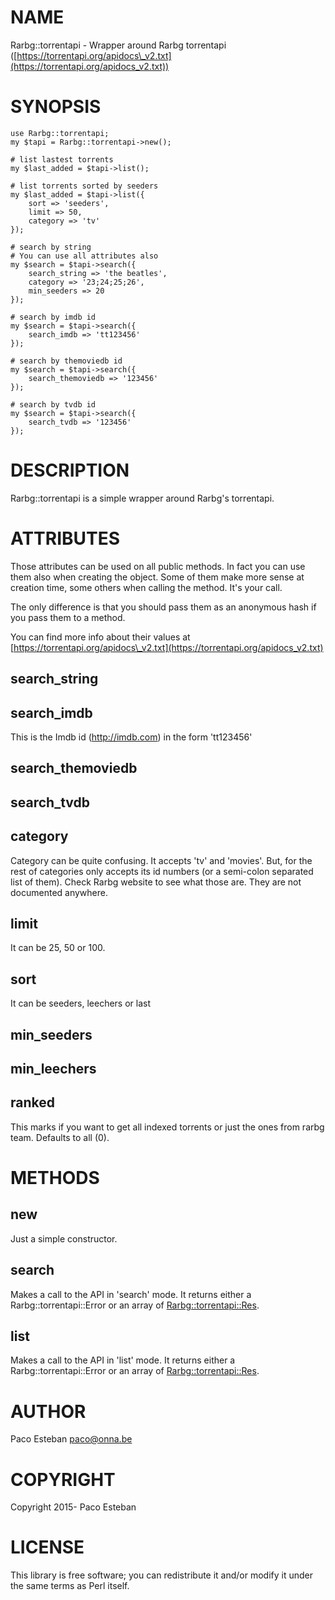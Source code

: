 # NAME

Rarbg::torrentapi - Wrapper around Rarbg torrentapi ([https://torrentapi.org/apidocs\_v2.txt](https://torrentapi.org/apidocs_v2.txt))

# SYNOPSIS

    use Rarbg::torrentapi;
    my $tapi = Rarbg::torrentapi->new();
    
    # list lastest torrents
    my $last_added = $tapi->list();
    
    # list torrents sorted by seeders
    my $last_added = $tapi->list({
        sort => 'seeders',
        limit => 50,
        category => 'tv'
    });

    # search by string
    # You can use all attributes also
    my $search = $tapi->search({
        search_string => 'the beatles',
        category => '23;24;25;26',
        min_seeders => 20
    });

    # search by imdb id
    my $search = $tapi->search({
        search_imdb => 'tt123456'
    });

    # search by themoviedb id
    my $search = $tapi->search({
        search_themoviedb => '123456'
    });

    # search by tvdb id
    my $search = $tapi->search({
        search_tvdb => '123456'
    });

# DESCRIPTION

Rarbg::torrentapi is a simple wrapper around Rarbg's torrentapi.

# ATTRIBUTES

Those attributes can be used on all public methods. In fact you can use them also when creating the object. Some of them make more sense at creation time, some others when calling the method. It's your call.

The only difference is that you should pass them as an anonymous hash if you pass them to a method.

You can find more info about their values at [https://torrentapi.org/apidocs\_v2.txt](https://torrentapi.org/apidocs_v2.txt)

## search\_string

## search\_imdb

This is the Imdb id (http://imdb.com) in the form 'tt123456'

## search\_themoviedb

## search\_tvdb

## category

Category can be quite confusing.
It accepts 'tv' and 'movies'. But, for the rest of categories only accepts its id numbers (or a semi-colon separated list of them).
Check Rarbg website to see what those are. They are not documented anywhere.

## limit

It can be 25, 50 or 100.

## sort

It can be seeders, leechers or last

## min\_seeders

## min\_leechers

## ranked

This marks if you want to get all indexed torrents or just the ones from rarbg team.
Defaults to all (0).

# METHODS

## new

Just a simple constructor.

## search

Makes a call to the API in 'search' mode. It returns either a Rarbg::torrentapi::Error or an array of [Rarbg::torrentapi::Res](https://metacpan.org/pod/Rarbg::torrentapi::Res).

## list

Makes a call to the API in 'list' mode. It returns either a Rarbg::torrentapi::Error or an array of [Rarbg::torrentapi::Res](https://metacpan.org/pod/Rarbg::torrentapi::Res).

# AUTHOR

Paco Esteban <paco@onna.be>

# COPYRIGHT

Copyright 2015- Paco Esteban

# LICENSE

This library is free software; you can redistribute it and/or modify
it under the same terms as Perl itself.
